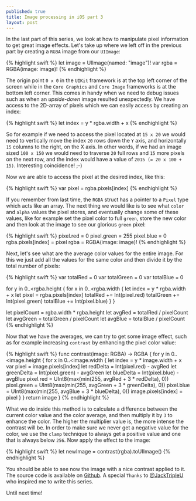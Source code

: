 ```yaml
---
published: true
title: Image processing in iOS part 3
layout: post
---
```

In the last part of this series, we look at how to manipulate pixel information to get great image effects. Let's take up where we left off in the previous part by creating a `RGBA` image from our `UIImage`:

{% highlight swift %} 
let image = UIImage(named: "image")!
var rgba = RGBA(image: image)!
{% endhighlight %}

The origin point `0 x 0` in the `UIKit` framework is at the top left corner of the screen while in the `Core Graphics` and `Core Image` frameworks is at the bottom left corner. This comes in handy when we need to debug issues such as when an _upside-down_ image resulted unexpectedly. We have access to the 2D-array of pixels which we can easily access by creating an index:

{% highlight swift %} 
let index = y * rgba.width + x
{% endhighlight %}

So for example if we need to access the pixel located at `15 x 20` we would need to vertically move the index `20` rows down the `Y` axis, and horizontally `15` columns to the right, on the X axis. In other words, if we had an image sized `100 x 150` we would need to traverse `20` full rows and `15` more pixels on the next row, and the index would have a value of `2015 (= 20 x 100 + 15)`. Interesting coincidence! ;-)

Now we are able to access the pixel at the desired index, like this:

{% highlight swift %} 
var pixel = rgba.pixels[index]
{% endhighlight %}

If you remember from last time, the `RGBA` struct has a pointer to a `Pixel` type which acts like an array. The next thing we would like is to see what `color` and `alpha` values the pixel stores, and eventually change some of these values, like for example set the pixel color to full `green`, store the new color and then look at the image to see our glorious `green` pixel:

{% highlight swift %} 
pixel.red = 0
pixel.green = 255
pixel.blue = 0
rgba.pixels[index] = pixel
rgba = RGBA(image: image)!
{% endhighlight %}

Next, let's see what are the average color values for the entire image. For this we just add all the values for the same color and then divide it by the total number of pixels:

{% highlight swift %} 
var totalRed = 0
var totalGreen = 0
var totalBlue = 0

for y in 0..<rgba.height {
    for x in 0..<rgba.width {
        let index = y * rgba.width + x
        let pixel = rgba.pixels[index]
        totalRed += Int(pixel.red)
        totalGreen += Int(pixel.green)
        totalBlue += Int(pixel.blue)
    }
}

let pixelCount = rgba.width * rgba.height
let avgRed = totalRed / pixelCount
let avgGreen = totalGreen / pixelCount
let avgBlue = totalBlue / pixelCount
{% endhighlight %}

Now that we have the averages, we can try to get some image effect, such as for example increasing `contrast` by enhancing the pixel color value: 

{% highlight swift %} 
func contrast(image: RGBA) -> RGBA {
    for y in 0..<image.height {
        for x in 0..<image.width {
            let index = y * image.width + x
            var pixel = image.pixels[index]
            let redDelta = Int(pixel.red) - avgRed
            let greenDelta = Int(pixel.green) - avgGreen
            let blueDelta = Int(pixel.blue) - avgBlue
            pixel.red = UInt8(max(min(255, avgRed + 3 * redDelta), 0))
            pixel.green = UInt8(max(min(255, avgGreen + 3 * greenDelta), 0))
            pixel.blue = UInt8(max(min(255, avgBlue + 3 * blueDelta), 0))
            image.pixels[index] = pixel
        }
    }
    return image
}
{% endhighlight %}

What we do inside this method is to calculate a difference between the current color value and the color average, and then multiply it by `3` to enhance the color. The higher the multiplier value is, the more intense the contrast will be. In order to make sure we never get a negative value for the color, we use the `clamp` technique to always get a positive value and one that is always below `256`. Now apply the effect to the image:

{% highlight swift %} 
let newImage = contrast(rgba).toUIImage()
{% endhighlight %}

You should be able to see now the image with a nice contrast applied to it. The source code is available on [Github](https://github.com/Swiftor/ImageProcessing). A special `Thanks` to [@JackTripleU](https://twitter.com/JackTripleU) who inspired me to write this series.

Until next time!